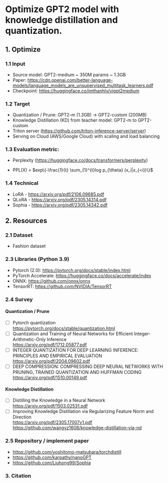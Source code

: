 # Optimize GPT2 model with knowledge distillation and quantization.

## 1. Optimize
### 1.1 Input 
- Source model: GPT2-medium ~ 350M params ~ 1.3GB 
- Paper: https://cdn.openai.com/better-language-models/language_models_are_unsupervised_multitask_learners.pdf 
- Checkpoint: https://huggingface.co/imthanhlv/vigpt2medium

### 1.2 Target
- Quantization / Prune: GPT2-m (1.3GB) -> GPT2-custom (200MB)
- Knowledge Distillation (KD) from teacher model: GPT2-m to GPT2-custom
- Triton server (https://github.com/triton-inference-server/server)
- Serving on Cloud (AWS/Google Cloud) with scaling and load balancing
### 1.3 Evaluation metric:
- Perplexity (https://huggingface.co/docs/transformers/perplexity)

- PPL(X) = $exp\{-\frac{1}{t} \sum_{1}^{t}log p_{\theta} (x_i|x_{<i})\}$

### 1.4 Technical
- LoRA - https://arxiv.org/pdf/2106.09685.pdf
- QLoRA - https://arxiv.org/pdf/2305.14314.pdf
- Sophia - https://arxiv.org/pdf/2305.14342.pdf

## 2. Resources
### 2.1  Dataset
- Fashion dataset
### 2.3 Libraries (Python 3.9)
- Pytorch (2.0): https://pytorch.org/docs/stable/index.html
- PyTorch Accelerate: https://huggingface.co/docs/accelerate/index
- ONNX: https://github.com/onnx/onnx
- TensorRT: https://github.com/NVIDIA/TensorRT

### 2.4 Survey
#### Quantization / Prune
  - [ ] Pytorch quantization \
        https://pytorch.org/docs/stable/quantization.html
  - [ ] Quantization and Training of Neural Networks for Efficient Integer-Arithmetic-Only Inference \
        https://arxiv.org/pdf/1712.05877.pdf
  - [ ] INTEGER QUANTIZATION FOR DEEP LEARNING INFERENCE: PRINCIPLES AND EMPIRICAL EVALUATION \
        https://arxiv.org/pdf/2004.09602.pdf
  - [ ] DEEP COMPRESSION: COMPRESSING DEEP NEURAL NETWORKS WITH PRUNING, TRAINED QUANTIZATION AND HUFFMAN CODING \
        https://arxiv.org/pdf/1510.00149.pdf

#### Knowledge Distillation
  - [ ] Distilling the Knowledge in a Neural Network \
        https://arxiv.org/pdf/1503.02531.pdf
  - [ ] Improving Knowledge Distillation via Regularizing Feature Norm and Direction \
        https://arxiv.org/pdf/2305.17007v1.pdf \
        https://github.com/wangyz1608/knowledge-distillation-via-nd

### 2.5 Repository / implement paper
- https://github.com/yoshitomo-matsubara/torchdistill
- https://github.com/karpathy/nanoGPT
- https://github.com/Liuhong99/Sophia

### 3. Citation
